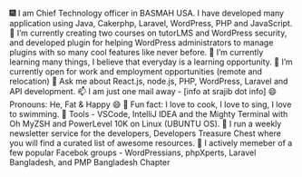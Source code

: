 🎆 I am Chief Technology officer in BASMAH USA. I have developed many application using Java, Cakerphp, Laravel, WordPress, PHP and JavaScript.
🔭 I’m currently creating two courses on tutorLMS and WordPress security, and developed plugin for helping WordPress administrators to manage plugins with so many cool features like never before.
🌱 I’m currently learning many things, I believe that everyday is a learning opportunity.
👯 I’m currently open for work and employment opportunities (remote and relocation)
💬 Ask me about  React.js, node.js, PHP, WordPress, Laravel and API development.
📫 I am just one mail away - [info at srajib dot info]
😄 Pronouns: He, Fat & Happy 😄
🥳 Fun fact: I love to cook, I love to sing, I love to swimming.
🔧 Tools - VSCode, IntelliJ IDEA  and the Mighty Terminal with Oh MyZSH and PowerLevel 10K on  Linux (UBUNTU OS).
📩 I run a weekly newsletter service for the developers, Developers Treasure Chest where you will find a curated list of awesome resources.
👥 I actively memeber of a few popular Facebok groups - WordPressians, phpXperts, Laravel Bangladesh, and PMP Bangladesh Chapter 
<!---
rajibdevops/rajibdevops is a ✨ special ✨ repository because its `README.md` (this file) appears on your GitHub profile.
You can click the Preview link to take a look at your changes.
--->
